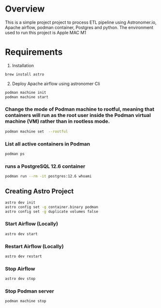 Overview
========

This is a simple project project to process ETL pipeline using Astronomer.io, Apache airflow, podman container, Postgres and python.
The environment used to run this project is Apple MAC M1

Requirements
================

1. Installation
```bash
brew install astro
```
2. Deploy Apache airflow using astronomer Cli
```bash
podman machine init
podman machine start
```

### Change the mode of Podman machine to rootful, meaning that containers will run as the root user inside the Podman virtual machine (VM) rather than in rootless mode.
```bash
podman machine set  --rootful 
```

### List all active containers in Podman
```bash
podman ps
```

### runs a PostgreSQL 12.6 container
```bash
podman run --rm -it postgres:12.6 whoami
```

## Creating Astro Project

```bash
astro dev init
astro config set -g container.binary podman 
astro config set -g duplicate volumes false
```

### Start Airflow (Locally)
```bash
astro dev start
```

### Restart Airflow (Locally)
```bash
astro dev restart
```

### Stop Airflow
```bash
astro dev stop 
```
### Stop Podman server
```bash
podman machine stop 
```


